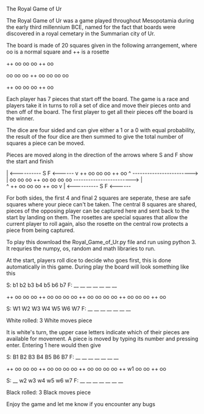 The Royal Game of Ur

The Royal Game of Ur was a game played throughout Mesopotamia during the early third millennium BCE, named for the fact that boards were discovered in a royal cemetary in the Summarian city of Ur.

The board is made of 20 squares given in the following arrangement, where oo is a normal square and ++ is a rosette

++ oo oo oo       ++ oo 

oo oo oo ++ oo oo oo oo 

++ oo oo oo       ++ oo


Each player has 7 pieces that start off the board. The game is a race and players take it in turns to roll a set of dice and move their pieces onto and then off of the board. The first player to get all their pieces off the board is the winner.

The dice are four sided and can give either a 1 or a 0 with equal probability, the result of the four dice are then summed to give the total number of squares a piece can be moved.

Pieces are moved along in the direction of the arrows where S and F show the start and finish

| <---------- S   F <------
v ++ oo oo oo       ++ oo ^
------------------------> |
  oo oo oo ++ oo oo oo oo 
------------------------> |  
^ ++ oo oo oo       ++ oo v
| <---------- S   F <------

For both sides, the first 4 and final 2 squares are seperate, these are safe squares where your piece can't be taken.
The central 8 squares are shared, pieces of the opposing player can be captured here and sent back to the start by landing on them.
The rosettes are special squares that allow the current player to roll again, also the rosette on the central row protects a piece from being captured.

To play this download the Royal_Game_of_Ur.py file and run using python 3. It requries the numpy, os, random and math libraries to run.

At the start, players roll dice to decide who goes first, this is done automatically in this game.
During play the board will look something like this


S: b1 b2 b3 b4 b5 b6 b7 F: __ __ __ __ __ __ __ 

++ oo oo oo       ++ oo 
oo oo oo ++ oo oo oo oo 
++ oo oo oo       ++ oo 

S: W1 W2 W3 W4 W5 W6 W7 F: __ __ __ __ __ __ __ 

White rolled: 3
White moves piece

It is white's turn, the upper case letters indicate which of their pieces are available for movement. A piece is moved by typing its number and pressing enter. Entering 1 here would then give

S: B1 B2 B3 B4 B5 B6 B7 F: __ __ __ __ __ __ __ 

++ oo oo oo       ++ oo 
oo oo oo ++ oo oo oo oo 
++ w1 oo oo       ++ oo 

S: __ w2 w3 w4 w5 w6 w7 F: __ __ __ __ __ __ __ 

Black rolled: 3
Black moves piece


Enjoy the game and let me know if you encounter any bugs


